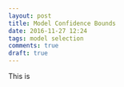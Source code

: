 ```yaml
---
layout: post
title: Model Confidence Bounds
date: 2016-11-27 12:24
tags: model selection
comments: true
draft: true
---
```


This is 


